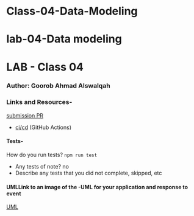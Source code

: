 # Class-04-Data-Modeling 
# lab-04-Data modeling 
# LAB - Class 04
### Author: Goorob Ahmad Alswalqah
### Links and Resources-
 [submission PR](https://github.com/Goorob-401-advanced-javascript/lab-07-api-server/pull/1)

- [ci/cd](https://github.com/Goorob-401-advanced-javascript/lab-07-api-server/actions) (GitHub Actions)

#### Tests-
 How do you run tests? `npm run test`
- Any tests of note? no 
- Describe any tests that you did not complete, skipped, etc

#### UMLLink to an image of the -UML for your application and response to event


[UML](https://github.com/Goorob-401-advanced-javascript/lab-07-api-server/blob/express-API-server/assests/20200201_073814.jpg)
